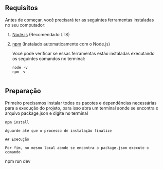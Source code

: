 ## Requisitos

Antes de começar, você precisará ter as seguintes ferramentas instaladas no seu computador:

1. [Node.js](https://nodejs.org/) (Recomendado LTS)
2. [npm](https://www.npmjs.com/) (Instalado automaticamente com o Node.js)
   
   Você pode verificar se essas ferramentas estão instaladas executando os seguintes comandos no terminal:
   ```
   node -v
   npm -v


## Preparação

Primeiro precisamos instalar todos os pacotes e dependências necessárias para a execução do projeto, para isso abra um terminal aonde se encontra o arquivo package.json e digite no terminal 

   ```
   npm install

Aguarde até que o processo de instalação finalize

## Execução

Por fim, no mesmo local aonde se encontra o package.json execute o comando 

   ```
   npm run dev

